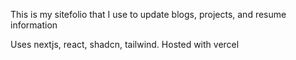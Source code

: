 This is my sitefolio that I use to update blogs, projects, and resume information

Uses nextjs, react, shadcn, tailwind. Hosted with vercel
